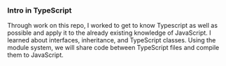 ### Intro in TypeScript

Through work on this repo, I worked to get to know Typescript as well as possible and apply it to the already existing knowledge of JavaScript. 
I learned about interfaces, inheritance, and TypeScript classes. Using the module system, we will share code between TypeScript files 
and compile them to JavaScript.
